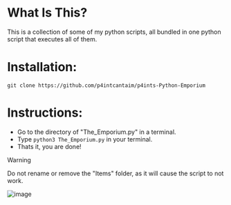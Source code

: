 # What Is This?
This is a collection of some of my python scripts, all bundled in one python script that executes all of them.

# Installation:
```git clone https://github.com/p4intcantaim/p4ints-Python-Emporium```

# Instructions:
- Go to the directory of "The_Emporium.py" in a terminal.
- Type ```python3 The_Emporium.py``` in your terminal.
- Thats it, you are done!

> [!WARNING]
> Do not rename or remove the "Items" folder, as it will cause the script to not work.

![image](https://github.com/user-attachments/assets/ccd94840-fc24-44a7-8c90-d8efd8b1a525)
